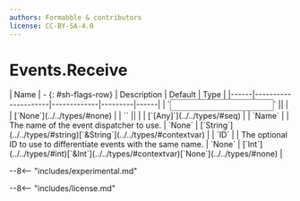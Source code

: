 ```yaml
---
authors: Formabble & contributors
license: CC-BY-SA-4.0
---
```



# Events.Receive

<div class="sh-parameters" markdown="1">
| Name | - {: #sh-flags-row} | Description | Default | Type |
|------|---------------------|-------------|---------|------|
| `<input>` || | | [`None`](../../types/#none) |
| `<output>` || | | [`[Any]`](../../types/#seq) |
| `Name` |  | The name of the event dispatcher to use. | `None` | [`String`](../../types/#string)[`&String`](../../types/#contextvar) |
| `ID` |  | The optional ID to use to differentiate events with the same name. | `None` | [`Int`](../../types/#int)[`&Int`](../../types/#contextvar)[`None`](../../types/#none) |

</div>

--8<-- "includes/experimental.md"



--8<-- "includes/license.md"

